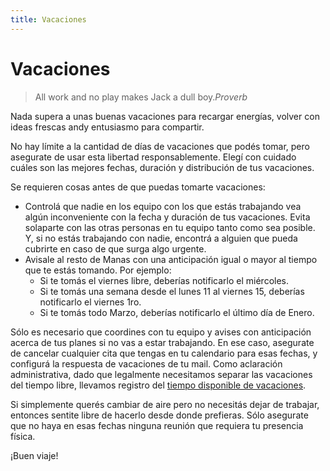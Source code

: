 ```yaml
---
title: Vacaciones
---
```

# Vacaciones

> All work and no play makes Jack a dull boy.<cite>Proverb</cite>

Nada supera a unas buenas vacaciones para recargar energías, volver con ideas frescas andy entusiasmo para compartir.

No hay límite a la cantidad de días de vacaciones que podés tomar, pero asegurate de usar esta libertad responsablemente. Elegí con cuidado cuáles son las mejores fechas, duración y distribución de tus vacaciones.

Se requieren cosas antes de que puedas tomarte vacaciones:

* Controlá que nadie en los equipo con los que estás trabajando vea algún inconveniente con la fecha y duración de tus vacaciones. Evita solaparte con las otras personas en tu equipo tanto como sea posible. Y, si no estás trabajando con nadie, encontrá a alguien que pueda cubrirte en caso de que surga algo urgente.
* Avisale al resto de Manas con una anticipación igual o mayor al tiempo que te estás tomando. Por ejemplo:
    * Si te tomás el viernes libre, deberías notificarlo el miércoles.
    * Si te tomás una semana desde el lunes 11 al viernes 15, deberías notificarlo el viernes 1ro.
    * Si te tomás todo Marzo, deberías notificarlo el último día de Enero.

Sólo es necesario que coordines con tu equipo y avises con anticipación acerca de tus planes si no vas a estar trabajando. En ese caso, asegurate de cancelar cualquier cita que tengas en tu calendario para esas fechas, y configurá la respuesta de vacaciones de tu mail. Como aclaración administrativa, dado que legalmente necesitamos separar las vacaciones del tiempo libre, llevamos registro del [tiempo disponible de vacaciones](https://airtable.com/shrYKJpCajXFGRAbE/tblMeDnFP0hFqlder).

Si simplemente querés cambiar de aire pero no necesitás dejar de trabajar, entonces sentite libre de hacerlo desde donde prefieras. Sólo asegurate que no haya en esas fechas ninguna reunión que requiera tu presencia física.

¡Buen viaje!
